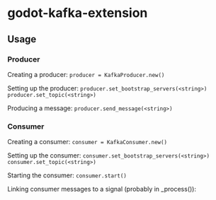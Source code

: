 # godot-kafka-extension
## Usage

### Producer
Creating a producer:
`producer = KafkaProducer.new()`

Setting up the producer:
`producer.set_bootstrap_servers(<string>)`
`producer.set_topic(<string>)`

Producing a message:
`producer.send_message(<string>)`

### Consumer
Creating a consumer:
`consumer = KafkaConsumer.new()`

Setting up the consumer:
`consumer.set_bootstrap_servers(<string>)`
`consumer.set_topic(<string>)`

Starting the consumer:
`consumer.start()`

Linking consumer messages to a signal (probably in _process()):